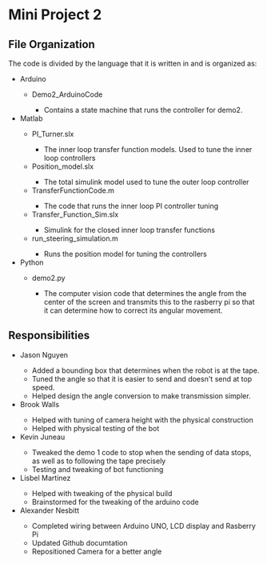 
# Mini Project 2
## File Organization
The code is divided by the language that it is written in and is organized as:
<ul>
  <li>Arduino</li>
    <ul>
      <li>Demo2_ArduinoCode</li>
      <ul><li>Contains a state machine that runs the controller for demo2.</li></ul>
    </ul>
  <li>Matlab</li>
    <ul>
        <li>PI_Turner.slx</li>
          <ul><li>The inner loop transfer function models. Used to tune the inner loop controllers</li></ul>
        <li>Position_model.slx</li>
          <ul><li>The total simulink model used to tune the outer loop controller</li></ul>
      <li>TransferFunctionCode.m</li>
          <ul><li>The code that runs the inner loop PI controller tuning</li></ul>
        <li>Transfer_Function_Sim.slx</li>
          <ul><li>Simulink for the closed inner loop transfer functions</li></ul>
        <li>run_steering_simulation.m</li>
          <ul><li>Runs the position model for tuning the controllers</li></ul>
    </ul>
  <li>Python</li>
    <ul>
      <li>demo2.py</li>
        <ul><li>The computer vision code that determines the angle from the center of the screen and transmits this to the rasberry pi so that it can determine how to correct its angular movement.</li></ul>
    </ul>
</ul>

## Responsibilities
<ul>
  <li>Jason Nguyen</li>
    <ul>
       <li>Added a bounding box that determines when the robot is at the tape.</li>
       <li>Tuned the angle so that it is easier to send and doesn't send at top speed.</li>
      <li>Helped design the angle conversion to make transmission simpler.</li>
    </ul>
  <li>Brook Walls</li>
    <ul>
        <li>Helped with tuning of camera height with the physical construction</li>
        <li>Helped with physical testing of the bot</li>
    </ul>
  <li>Kevin Juneau</li>
    <ul>
        <li>Tweaked the demo 1 code to stop when the sending of data stops, as well as to following the tape precisely</li>
      <li>Testing and tweaking of bot functioning</li>
    </ul>
  <li>Lisbel Martinez</li>
    <ul>
        <li>Helped with tweaking of the physical build</li>
        <li>Brainstormed for the tweaking of the arduino code</li>
    </ul>
  <li>Alexander Nesbitt</li>
    <ul>
      <li>Completed wiring between Arduino UNO, LCD display and Rasberry Pi</li>
      <li>Updated Github documtation</li>
      <li>Repositioned Camera for a better angle</li>
    </ul>
</ul>
